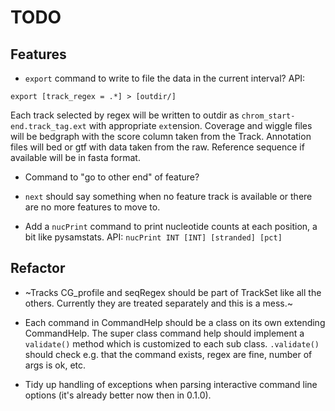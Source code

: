 TODO
====

Features
--------

* `export` command to write to file the data in the current interval? API:

```
export [track_regex = .*] > [outdir/]
```

Each track selected by regex will be written to outdir as `chrom_start-end.track_tag.ext` with appropriate `ext`ension.
Coverage and wiggle files will be bedgraph with the score column taken from the Track. Annotation files will bed or gtf
with data taken from the raw. Reference sequence if available will be in fasta format.

* Command to "go to other end" of feature? 

* `next` should say something when no feature track is available or there are no more features to move to.

* Add a `nucPrint` command to print nucleotide counts at each position, a bit like pysamstats. API:
`nucPrint INT [INT] [stranded] [pct]`

Refactor
--------

* ~Tracks CG_profile and seqRegex should be part of TrackSet like all the others. Currently they are treated 
separately and this is a mess.~

* Each command in CommandHelp should be a class on its own extending CommandHelp. The super class command help
should implement a `validate()` method which is customized to each sub class. `.validate()` should check e.g.
that the command exists, regex are fine, number of args is ok, etc.

* Tidy up handling of exceptions when parsing interactive command line options (it's already better now then in 0.1.0). 
    